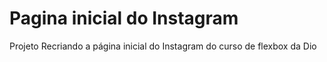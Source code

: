 # Pagina inicial do Instagram
 Projeto Recriando a página inicial do Instagram do curso de flexbox da Dio
